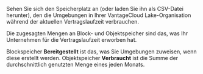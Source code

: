 Sehen Sie sich den Speicherplatz an (oder laden Sie ihn als CSV-Datei herunter), den die Umgebungen in Ihrer VantageCloud Lake-Organisation während der aktuellen Vertragslaufzeit verbrauchen.

Die zugesagten Mengen an Block- und Objektspeicher sind das, was Ihr Unternehmen für die Vertragslaufzeit erworben hat.

Blockspeicher **Bereitgestellt** ist das, was Sie Umgebungen zuweisen, wenn diese erstellt werden. Objektspeicher **Verbraucht** ist die Summe der durchschnittlich genutzten Menge eines jeden Monats.
